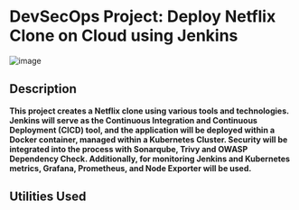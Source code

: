 <h1>DevSecOps Project: Deploy Netflix Clone on Cloud using Jenkins</h1>

![image](https://github.com/michaelmorley1/DevSecOps-Project/assets/39282112/541655e0-c6f6-46d5-9846-82b73fe6f4d6)

<h2>Description</h2>
<b>This project creates a Netflix clone using various tools and technologies. Jenkins will serve as the Continuous Integration and Continuous Deployment (CICD) tool, and the application will be deployed within a Docker container, managed within a Kubernetes Cluster. Security will be integrated into the process with Sonarqube, Trivy and OWASP Dependency Check.  Additionally, for monitoring Jenkins and Kubernetes metrics, Grafana, Prometheus, and Node Exporter will be used.</b>


<h2>Utilities Used</h2>





